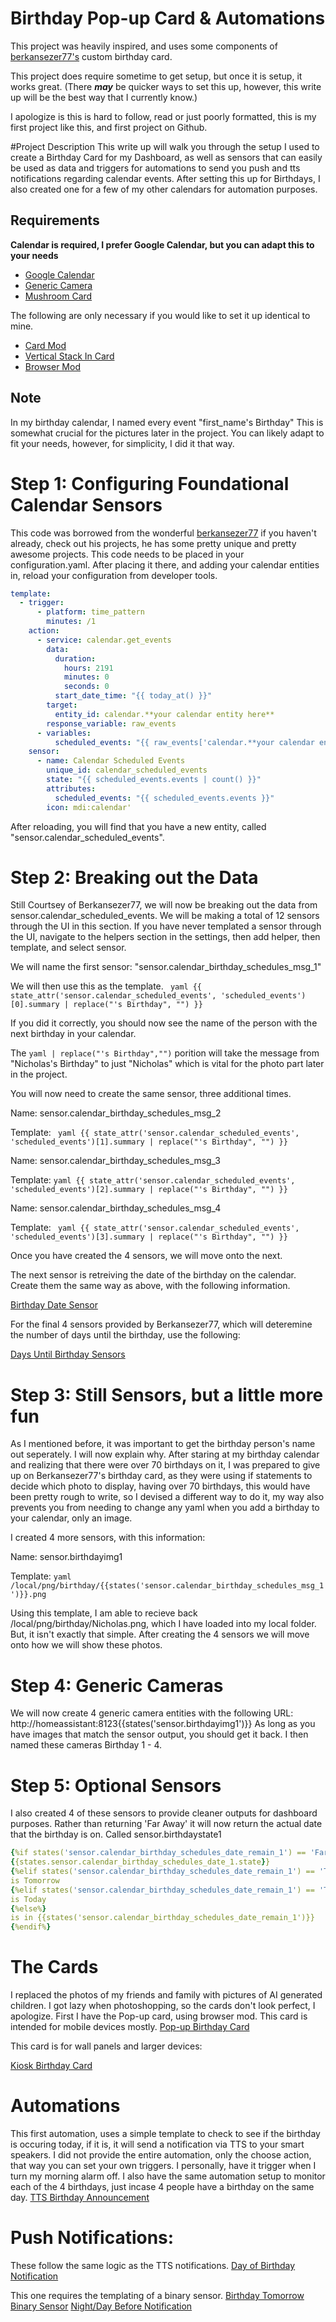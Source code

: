 # Birthday Pop-up Card & Automations
This project was heavily inspired, and uses some components of [berkansezer77's](https://github.com/berkansezer77 "berkansezer77") custom birthday card.

This project does require sometime to get setup, but once it is setup, it works great. (There _**may**_ be quicker ways to set this up, however, this write up will be the best way that I currently know.)

I apologize is this is hard to follow, read or just poorly formatted, this is my first project like this, and first project on Github.

#Project Description
This write up will walk you through the setup I used to create a Birthday Card for my Dashboard, as well as sensors that can easily be used as data and triggers for automations to send 
you push and tts notifications regarding calendar events. After setting this up for Birthdays, I also created one for a few of my other calendars for automation purposes.

## Requirements
**Calendar is required, I prefer Google Calendar, but you can adapt this to your needs**
- [Google Calendar](http://home-assistant.io/integrations/google/)
- [Generic Camera](https://www.home-assistant.io/integrations/generic/)
- [Mushroom Card](https://github.com/piitaya/lovelace-mushroom)

The following are only necessary if you would like to set it up identical to mine.
- [Card Mod](https://github.com/thomasloven/lovelace-card-mod)
- [Vertical Stack In Card](https://github.com/ofekashery/vertical-stack-in-card)
- [Browser Mod](https://github.com/thomasloven/hass-browser_mod)

## Note
In my birthday calendar, I named every event "first_name's Birthday" This is somewhat crucial for the pictures later in the project. You can likely adapt to fit your needs, however, for simplicity, I did it that way.

# Step 1: Configuring Foundational Calendar Sensors
This code was borrowed from the wonderful [berkansezer77](https://github.com/berkansezer77 "berkansezer77") if you haven't already, check out his projects, he has some pretty unique and pretty awesome projects.
This code needs to be placed in your configuration.yaml. After placing it there, and adding your calendar entities in, reload your configuration from developer tools.
``` yaml
template:
  - trigger:
      - platform: time_pattern
        minutes: /1
    action:
      - service: calendar.get_events
        data:
          duration:
            hours: 2191
            minutes: 0
            seconds: 0
          start_date_time: "{{ today_at() }}"
        target:
          entity_id: calendar.**your calendar entity here**
        response_variable: raw_events
      - variables:
          scheduled_events: "{{ raw_events['calendar.**your calendar entity here**'] }}"
    sensor:
      - name: Calendar Scheduled Events
        unique_id: calendar_scheduled_events
        state: "{{ scheduled_events.events | count() }}"
        attributes:
          scheduled_events: "{{ scheduled_events.events }}"
        icon: mdi:calendar'
```
After reloading, you will find that you have a new entity, called "sensor.calendar_scheduled_events".

# Step 2: Breaking out the Data
Still Courtsey of Berkansezer77, we will now be breaking out the data from sensor.calendar_scheduled_events.
We will be making a total of 12 sensors through the UI in this section. If you have never templated a sensor through the UI, navigate to the helpers section in the settings, then add helper, then template, and select sensor.

We will name the first sensor: "sensor.calendar_birthday_schedules_msg_1"

We will then use this as the template.
``` yaml {{ state_attr('sensor.calendar_scheduled_events', 'scheduled_events')[0].summary | replace("'s Birthday", "") }}```

If you did it correctly, you should now see the name of the person with the next birthday in your calendar. 

The ```yaml | replace("'s Birthday","")``` porition will take the message from "Nicholas's Birthday" to just "Nicholas" which is vital for the photo part later in the project.

You will now need to create the same sensor, three additional times.

Name: sensor.calendar_birthday_schedules_msg_2

Template: ``` yaml {{ state_attr('sensor.calendar_scheduled_events', 'scheduled_events')[1].summary | replace("'s Birthday", "") }}```

Name: sensor.calendar_birthday_schedules_msg_3

Template: ``` yaml {{ state_attr('sensor.calendar_scheduled_events', 'scheduled_events')[2].summary | replace("'s Birthday", "") }} ```

Name: sensor.calendar_birthday_schedules_msg_4

Template: ``` yaml {{ state_attr('sensor.calendar_scheduled_events', 'scheduled_events')[3].summary | replace("'s Birthday", "") }}```

Once you have created the 4 sensors, we will move onto the next. 

The next sensor is retreiving the date of the birthday on the calendar.
Create them the same way as above, with the following information.

[Birthday Date Sensor](https://github.com/Jaw818/home-assistant/blob/main/Birthday%20Date%20Sensor%20Templates)

For the final 4 sensors provided by Berkansezer77, which will deteremine the number of days until the birthday, use the following:

[Days Until Birthday Sensors](https://github.com/Jaw818/home-assistant/blob/main/Days%20until%20Birthday%20Sensor%20Templates)

# Step 3: Still Sensors, but a little more fun
As I mentioned before, it was important to get the birthday person's name out seperately. I will now explain why.
After staring at my birthday calendar and realizing that there were over 70 birthdays on it, I was prepared to give up on Berkansezer77's birthday card, 
as they were using if statements to decide which photo to display, having over 70 birthdays, this would have been pretty rough to write, so I devised a different way to do it,
my way also prevents you from needing to change any yaml when you add a birthday to your calendar, only an image.

I created 4 more sensors, with this information:

Name: sensor.birthdayimg1

Template: ```yaml /local/png/birthday/{{states('sensor.calendar_birthday_schedules_msg_1')}}.png ```

Using this template, I am able to recieve back /local/png/birthday/Nicholas.png, which I have loaded into my local folder. But, it isn't exactly that simple.
After creating the 4 sensors we will move onto how we will show these photos.

# Step 4: Generic Cameras
We will now create 4 generic camera entities with the following 
URL: http://homeassistant:8123{{states('sensor.birthdayimg1')}}
As long as you have images that match the sensor output, you should get it back.
I then named these cameras Birthday 1 - 4.

# Step 5: Optional Sensors
I also created 4 of these sensors to provide cleaner outputs for dashboard purposes. Rather than returning 'Far Away' it will now return the actual date that the birthday is on.
Called sensor.birthdaystate1
```yaml
{%if states('sensor.calendar_birthday_schedules_date_remain_1') == 'Far Away' %}
{{states.sensor.calendar_birthday_schedules_date_1.state}}
{%elif states('sensor.calendar_birthday_schedules_date_remain_1') == 'Tomorrow' %}
is Tomorrow
{%elif states('sensor.calendar_birthday_schedules_date_remain_1') == 'Today' %}
is Today
{%else%}
is in {{states('sensor.calendar_birthday_schedules_date_remain_1')}}
{%endif%}
```
# The Cards
I replaced the photos of my friends and family with pictures of AI generated children. I got lazy when photoshopping, so the cards don't look perfect, I apologize.
First I have the Pop-up card, using browser mod. This card is intended for mobile devices mostly.
[Pop-up Birthday Card](https://github.com/Jaw818/home-assistant/blob/main/Popup%20Birthday%20Card)

This card is for wall panels and larger devices:

[Kiosk Birthday Card](https://github.com/Jaw818/home-assistant/blob/main/Kiosk%20Birthday%20Card)

# Automations
This first automation, uses a simple template to check to see if the birthday is occuring today, if it is, it will send a notification via TTS to your smart speakers.
I did not provide the entire automation, only the choose action, that way you can set your own triggers. I personally, have it trigger when I turn my morning alarm off. 
I also have the same automation setup to monitor each of the 4 birthdays, just incase 4 people have a birthday on the same day.
[TTS Birthday Announcement](https://github.com/Jaw818/home-assistant/blob/main/TTS%20Birthday%20Automation)

# Push Notifications:
These follow the same logic as the TTS notifications.
[Day of Birthday Notification](https://github.com/Jaw818/home-assistant/blob/main/Birthday%20Push%20Notifications)

This one requires the templating of a binary sensor. [Birthday Tomorrow Binary Sensor](https://github.com/Jaw818/home-assistant/blob/main/Birthday%20Binary%20Sensor)
[Night/Day Before Notification](https://github.com/Jaw818/home-assistant/blob/main/Night%20Before%20Birthday%20Reminder)
